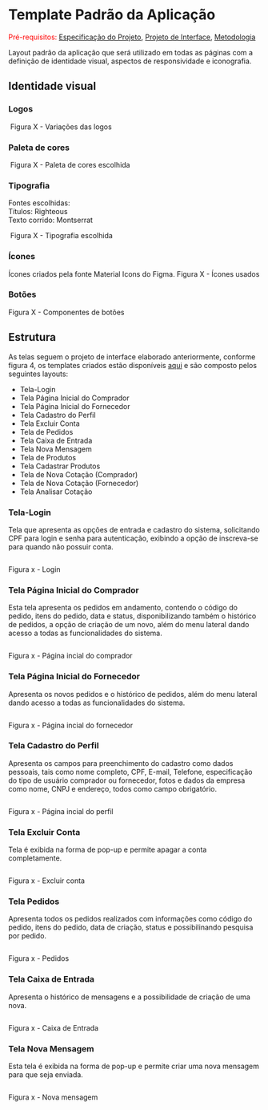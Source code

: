 # Template Padrão da Aplicação

<span style="color:red">Pré-requisitos: <a href="02-Especificação do Projeto.md"> Especificação do Projeto</a></span>, <a href="04-Projeto de Interface.md"> Projeto de Interface</a>, <a href="03-Metodologia.md"> Metodologia</a>

Layout padrão da aplicação que será utilizado em todas as páginas com a definição de identidade visual, aspectos de responsividade e iconografia.

## Identidade visual

### Logos

<img src="/docs/img/Logos.jpg" alt="">
Figura X - Variações das logos

### Paleta de cores

<img src="/docs/img/Paleta de cores.jpg" alt="">
Figura X - Paleta de cores escolhida

### Tipografia

Fontes escolhidas:
<br>
Títulos: Righteous
<br>
Texto corrido: Montserrat

<img src="/docs/img/Tipografia.jpg" alt="">
Figura X - Tipografia escolhida

### Ícones

Ícones criados pela fonte Material Icons do Figma.
Figura X - Ícones usados

### Botões

Figura X - Componentes de botões

## Estrutura

As telas seguem o projeto de interface elaborado anteriormente, conforme figura 4, os templates criados estão disponíveis [aqui](https://www.figma.com/file/K8HQgg1yBrEB4vFAZjcok9/Grupo-02---HortiDot?type=design&node-id=0-1&mode=design&t=nYskAPViecFhBOiW-0) e são composto pelos seguintes layouts:

- Tela-Login
- Tela Página Inicial do Comprador
- Tela Página Inicial do Fornecedor
- Tela Cadastro do Perfil
- Tela Excluir Conta
- Tela de Pedidos
- Tela Caixa de Entrada
- Tela Nova Mensagem
- Tela de Produtos
- Tela Cadastrar Produtos 
- Tela de Nova Cotação (Comprador) 
- Tela de Nova Cotação (Fornecedor) 
- Tela Analisar Cotação
  
### Tela-Login

Tela que apresenta as opções de entrada e cadastro do sistema, solicitando CPF para login e senha para autenticação,  exibindo a opção de inscreva-se para quando não possuir conta.

<img src="/docs/img/tela-login.jpg" alt="">

Figura x - Login

### Tela Página Inicial do Comprador

Esta tela apresenta os pedidos em andamento, contendo o código do pedido, itens do pedido, data e status, disponibilizando também o histórico de pedidos, a opção de criação de um novo, além do menu lateral dando acesso a todas as funcionalidades do sistema.

<img src="/docs/img/tela-inicial.jpg" alt="">

Figura x - Página incial do comprador

### Tela Página Inicial do Fornecedor

Apresenta os novos pedidos e o histórico de pedidos, além do menu lateral dando acesso a todas as funcionalidades do sistema.

<img src="/docs/img/tela-inicial.jpg" alt="">

Figura x - Página incial do fornecedor

### Tela Cadastro do Perfil

Apresenta os campos para preenchimento do cadastro como dados pessoais, tais como nome completo, CPF, E-mail, Telefone, especificação do tipo de usuário comprador ou fornecedor, fotos e dados da empresa como nome, CNPJ e endereço, todos como campo obrigatório.

<img src="/docs/img/tela-cadastro-perfil.jpg" alt="">

Figura x - Página incial do perfil

### Tela Excluir Conta

Tela é exibida na forma de pop-up e permite apagar a conta completamente.

<img src="/docs/img/tela-excluir-perfil.jpg" alt="">

Figura x - Excluir conta

### Tela Pedidos

Apresenta todos os pedidos realizados com informações como código do pedido, itens do pedido, data de criação, status e possibilinando pesquisa por pedido.

<img src="/docs/img/tela-pedidos.jpg" alt="">

Figura x - Pedidos

### Tela Caixa de Entrada

Apresenta o histórico de mensagens e a possibilidade de criação de uma nova.

<img src="/docs/img/tela-caixa-entrada.jpg" alt="">

Figura x - Caixa de Entrada

### Tela Nova Mensagem

Esta tela é exibida na forma de pop-up e permite criar uma nova mensagem para que seja enviada.

<img src="/docs/img/tela-mensagem.jpg" alt="">

Figura x - Nova mensagem

